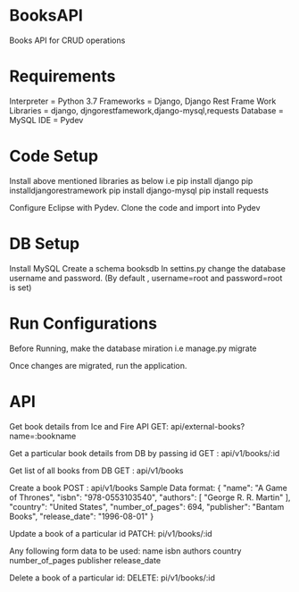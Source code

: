 # BooksAPI
Books API for CRUD operations

# Requirements
  Interpreter = Python 3.7
  Frameworks = Django, Django Rest Frame Work
  Libraries = django, djngorestfamework,django-mysql,requests
  Database = MySQL
  IDE = Pydev
  
# Code Setup
  Install above mentioned libraries as below i.e
  pip install django
  pip installdjangorestramework
  pip install django-mysql
  pip install requests
  
  Configure Eclipse with Pydev.
  Clone the code and import into Pydev
  
 # DB Setup
   Install MySQL
   Create a schema booksdb
   In settins.py change the database username and password. (By default , username=root and password=root is set)
   
 # Run Configurations
  Before Running, make the database miration 
  i.e manage.py migrate 
  
  Once changes are migrated, run the application.
  
  
  # API
  
  Get book details from Ice and Fire API
  GET: api/external-books?name=:bookname
  
  Get a particular book details from DB by passing id
  GET : api/v1/books/:id
  
  Get list of all books from DB
  GET : api/v1/books
  
  Create a book
  POST : api/v1/books
  Sample Data format:
    {
        "name": "A Game of Thrones",
        "isbn": "978-0553103540",
        "authors": [
            "George R. R. Martin"
        ],
        "country": "United States",
        "number_of_pages": 694,
        "publisher": "Bantam Books",
        "release_date": "1996-08-01"
    }
  
  Update a book of a particular id
  PATCH: pi/v1/books/:id
    
  Any following form data to be used:
        name
        isbn
        authors
        country
        number_of_pages
        publisher
        release_date
        
  Delete a book of a particular id:
  DELETE: pi/v1/books/:id
